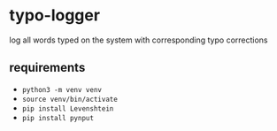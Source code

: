 # typo-logger
 log all words typed on the system with corresponding typo corrections

## requirements
* `python3 -m venv venv`
* `source venv/bin/activate`
* `pip install Levenshtein`
* `pip install pynput`
